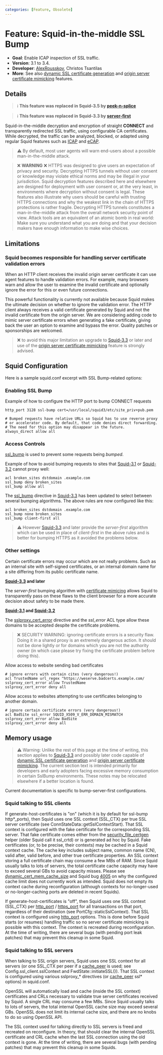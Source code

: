 ```yaml
---
categories: [Feature, Obsolete]
---
```

# Feature: Squid-in-the-middle SSL Bump

- **Goal**: Enable ICAP inspection of SSL traffic.
- **Version**: 3.1 to 3.4.
- **Developer**:
    [AlexRousskov](/AlexRousskov),
    Christos Tsantilas
- **More**: See also [dynamic SSL certificate generation](/Features/DynamicSslCert)
    and [origin server certificate mimicking](/Features/MimicSslServerCert)
    features.

## Details

> :information_source:
    **This feature was replaced in Squid-3.5 by [peek-n-splice](/Features/SslPeekAndSplice)**

> :information_source:
    **This feature was replaced in Squid-3.3 by [server-first](/Features/BumpSslServerFirst)**


Squid-in-the-middle decryption and encryption of straight **CONNECT**
and transparently redirected SSL traffic, using configurable CA
certificates. While decrypted, the traffic can be analyzed, blocked, or
adapted using regular Squid features such as
[ICAP](/Features/ICAP) and [eCAP](/Features/eCAP).

> :warning:
    By default, most user agents will warn end-users about a possible
    man-in-the-middle attack.

> :x: **WARNING** :x:
    HTTPS was designed to give users an expectation of privacy and security.
    Decrypting HTTPS tunnels without user consent or knowledge may violate
    ethical norms and may be illegal in your jurisdiction. Squid decryption
    features described here and elsewhere are designed for deployment with
    user consent or, at the very least, in environments where decryption
    without consent is legal. These features also illustrate why users
    should be careful with trusting HTTPS connections and why the weakest
    link in the chain of HTTPS protections is rather fragile. Decrypting
    HTTPS tunnels constitutes a man-in-the-middle attack from the overall
    network security point of view. Attack tools are an equivalent of an
    atomic bomb in real world: Make sure you understand what you are doing
    and that your decision makers have enough information to make wise
    choices.

## Limitations

### Squid becomes responsible for handling server certificate validation errors

When an HTTP client receives the invalid origin server certificate it
can use agent features to handle validation errors. For example, many
browsers warn and allow the user to examine the invalid certificate and
optionally ignore the error for this or even future connections.

This powerful functionality is currently not available because Squid
makes the ultimate decision on whether to ignore the validation error.
The HTTP client always receives a valid certificate generated by Squid
and not the invalid certificate from the origin server. We are
considering adding code to mimic server certificate errors when
generating a fake certificate, giving back the user an option to examine
and bypass the error. Quality patches or sponsorships are welcomed.

> :x:
    to avoid this major limitation an upgrade to
    [Squid-3.3](/Releases/Squid-3.3)
    or later and use of the [origin server certificate
    mimicking](/Features/MimicSslServerCert)
    feature is strongly advised.

## Squid Configuration

Here is a sample squid.conf excerpt with SSL Bump-related options:

### Enabling SSL Bump

Example of how to configure the HTTP port to bump CONNECT requests

    http_port 3128 ssl-bump cert=/usr/local/squid3/etc/site_priv+pub.pem

    # Bumped requests have relative URLs so Squid has to use reverse proxy
    # or accelerator code. By default, that code denies direct forwarding.
    # The need for this option may disappear in the future.
    always_direct allow all

### Access Controls

[ssl_bump](http://www.squid-cache.org/Doc/config/ssl_bump) is used to
prevent some requests being *bumped*.

Example of how to avoid bumping requests to sites that
[Squid-3.1](/Releases/Squid-3.1)
or
[Squid-3.2](/Releases/Squid-3.2)
cannot proxy well:

    acl broken_sites dstdomain .example.com
    ssl_bump deny broken_sites
    ssl_bump allow all

The [ssl_bump](http://www.squid-cache.org/Doc/config/ssl_bump)
directive in
[Squid-3.3](/Releases/Squid-3.3)
has been updated to select between several bumping algorithms. The above
rules are now configured like this:

    acl broken_sites dstdomain .example.com
    ssl_bump none broken_sites
    ssl_bump client-first all

> :warning:
    However [Squid-3.3](/Releases/Squid-3.3)
    and later provide the *server-first* algorithm which can be used in
    place of *client-first* in the above rules and is better for bumping
    HTTPS as it avoided the problems below.

### Other settings

Certain certificate errors may occur which are not really problems. Such
as an internal site with self-signed certificates, or an internal domain
name for a site differing from its public certificate name.

**[Squid-3.3](/Releases/Squid-3.3)  and later**

The *server-first* bumping algorithm with [certificate
mimicing](/Features/MimicSslServerCert)
allows Squid to transparently pass on these flaws to the client browser
for a more accurate decision about safety to be made there.

**[Squid-3.1](/Releases/Squid-3.1) and [Squid-3.2](/Releases/Squid-3.2)**

The [sslproxy_cert_error](http://www.squid-cache.org/Doc/config/sslproxy_cert_error)
directive and the *ssl_error* ACL type allow these domains to be
accepted despite the certificate problems.

> :x:
    SECURITY WARNING: ignoring certificate errors is a security flaw.
    Doing it in a shared proxy is an extremely dangerous action. It
    should not be done lightly or for domains which you are not the
    authority owner (in which case please try fixing the certificate
    problem before doing this).

Allow access to website sending bad certificates

    # ignore errors with certain cites (very dangerous!)
    acl TrustedName url_regex ^https://weserve.badcerts.example.com/
    sslproxy_cert_error allow TrustedName
    sslproxy_cert_error deny all

Allow access to websites attempting to use certificates belonging to
another domain.

    # ignore certain certificate errors (very dangerous!)
    acl BadSite ssl_error SQUID_X509_V_ERR_DOMAIN_MISMATCH
    sslproxy_cert_error allow BadSite
    sslproxy_cert_error deny all

## Memory usage

> :warning:
    Warning: Unlike the rest of this page at the time of writing, this
    section applies to
    [Squid-3.3](/Releases/Squid-3.3)
    and possibly later code capable of [dynamic SSL certificate
    generation](/Features/DynamicSslCert)
    and [origin server certificate
    mimicking](/Features/MimicSslServerCert).
    The current section text is intended primarily for developers and
    early adopters facing excessive memory consumption in certain
    SslBump environments. These notes may be relocated elsewhere if a
    better location is found.

Current documentation is specific to bump-server-first configurations.

### Squid talking to SSL clients

If generate-host-certificates is "on" (which it is by default for
ssl-bump http\*_ports), then Squid uses one SSL context (SSL_CTX) per
true SSL server certificate (see ConnStateData::getSslContextStart).
That SSL context is configured with the fake certificate for the
corresponding SSL server. That fake certificate comes either from the
[security_file_certgen](http://www.squid-cache.org/Versions/v5/manuals/security_file_certgen)
helper (older Squid call it ssl_crtd) or is generated ad hoc by Squid.
Fake certificates (or, to be precise, their contexts) may be cached in a
Squid context cache. The cache key includes subject name, common name
(CN), valid after, valid before, and other true certificate properties.
An SSL context storing a full certificate chain may consume a few MBs of
RAM. Since Squid usually talks to lots of servers, the total certificate
cache capacity may have to exceed several GBs to avoid capacity misses.
Please see
[dynamic_cert_mem_cache_size](http://www.squid-cache.org/Doc/config/dynamic_cert_mem_cache_size)
and Squid bug [4005](https://bugs.squid-cache.org/show_bug.cgi?id=4005)
on why the configured cache limit does not currently work as intended.
Squid does not empty its context cache during reconfiguration (although
contexts for no-longer-used or no-longer-caching ports are deleted in
recent Squids).

If generate-host-certificates is "off", then Squid uses one SSL context
(SSL_CTX) per
[http_port](http://www.squid-cache.org/Doc/config/http_port) /
[https_port](http://www.squid-cache.org/Doc/config/https_port) for all
transactions on that port, regardless of their destination (see
PortCfg::staticSslContext). That SSL context is configured using
[http_port](http://www.squid-cache.org/Doc/config/http_port) options.
This is done before Squid starts (or resumes) handling traffic so no
server certificate mimicking is possible with this context. The context
is recreated during reconfiguration. At the time of writing, there are
several bugs (with pending port leak patches) that may prevent this
cleanup in some Squid.

### Squid talking to SSL servers

When talking to SSL origin servers, Squid uses one SSL context for all
servers (or one SSL_CTX per peer if a
[cache_peer](http://www.squid-cache.org/Doc/config/cache_peer) is
used; see Config.ssl_client.sslContext and FwdState::initiateSSL()).
That SSL context is configured using various sslproxy_\* directives (or
[cache_peer](http://www.squid-cache.org/Doc/config/cache_peer) ssl\*
options) in squid.conf.

OpenSSL will automatically load and cache (inside the SSL context)
certificates and CRLs necessary to validate true server certificates
received by Squid. A single CRL may consume a few MBs. Since Squid
usually talks to lots of servers, the total internal OpenSSL cache size
may exceed several GBs. OpenSSL does not limit its internal cache size,
and there are no knobs to do so using OpenSSL API.

The SSL context used for talking directly to SSL servers is freed and
recreated on reconfigure. In theory, that should clear the internal
OpenSSL certificate and CRL cache when the last SSL connection using the
old context is gone. At the time of writing, there are several bugs
(with pending patches) that may prevent this cleanup in some Squids.
